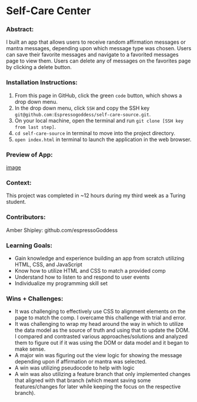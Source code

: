 # Self-Care Center 

### Abstract:
[//]: <> (Briefly describe what you built and its features. What problem is the app solving? How does this application solve that problem?)
I built an app that allows users to receive random affirmation messages or mantra messages, depending upon which message type was chosen. Users can save their favorite messages and navigate to a favorited messages page to view them. Users can delete any of messages on the favorites page by clicking a delete button. 

### Installation Instructions:
[//]: <> (What steps does a person have to take to get your app cloned down and running?)
1. From this page in GitHub, click the green `code` button, which shows a drop down menu.
1. In the drop down menu, click `SSH` and copy the SSH key `git@github.com:Espressogoddess/self-care-source.git`.
1. On your local machine, open the terminal and run `git clone [SSH key from last step]`.
1. `cd self-care-source` in terminal to move into the project directory.
1. `open index.html` in terminal to launch the application in the web browser.


### Preview of App:
[//]: <> (Provide ONE gif or screenshot of your application - choose the "coolest" piece of functionality to show off.)
[image](assets/self-care-app.png)

### Context:
[//]: <> (Give some context for the project here. How long did you have to work on it? How far into the Turing program are you?)
This project was completed in ~12 hours during my third week as a Turing student.

### Contributors:
[//]: <> (Who worked on this application? Link to their GitHubs.)
Amber Shipley: github.com/espressoGoddess

### Learning Goals:
[//]: <> (What were the learning goals of this project? What tech did you work with?)
- Gain knowledge and experience building an app from scratch utilizing HTML, CSS, and JavaScript
- Know how to utilize HTML and CSS to match a provided comp
- Understand how to listen to and respond to user events
- Individualize my programming skill set

### Wins + Challenges:
[//]: <> (What are 2-3 wins you have from this project? What were some challenges you faced - and how did you get over them?)
- It was challenging to effectively use CSS to alignment elements on the page to match the comp. I overcame this challenge with trial and error.
- It was challenging to wrap my head around the way in which to utilize the data model as the source of truth and using that to update the DOM. I compared and contrasted various approaches/solutions and analyzed them to figure out if it was using the DOM or data model and it began to make sense.
- A major win was figuring out the view logic for showing the message depending upon if affirmation or mantra was selected.
- A win was utilizing pseudocode to help with logic
- A win was also utilizing a feature branch that only implemented changes that aligned with that branch (which meant saving some features/changes for later while keeping the focus on the respective branch).

